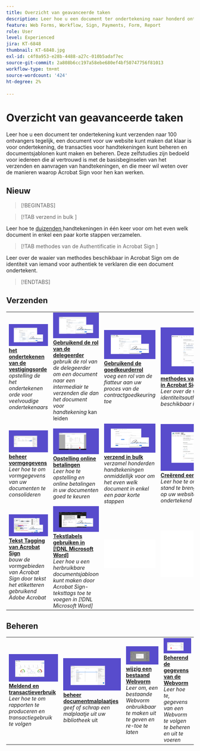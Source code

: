 ```yaml
---
title: Overzicht van geavanceerde taken
description: Leer hoe u een document ter ondertekening naar honderd ontvangers tegelijk verzendt, een document maakt dat klaar is voor ondertekening voor uw website, de transacties voor handtekeningen beheert en documentsjablonen maakt en beheert
feature: Web Forms, Workflow, Sign, Payments, Form, Report
role: User
level: Experienced
jira: KT-6848
thumbnail: KT-6848.jpg
exl-id: c4f0a953-e28b-4488-a27c-010b5adaf7ec
source-git-commit: 2a808b6cc197a58ebe680ef4bf50747756f81013
workflow-type: tm+mt
source-wordcount: '424'
ht-degree: 2%

---
```


# Overzicht van geavanceerde taken

Leer hoe u een document ter ondertekening kunt verzenden naar 100 ontvangers tegelijk, een document voor uw website kunt maken dat klaar is voor ondertekening, de transacties voor handtekeningen kunt beheren en documentsjablonen kunt maken en beheren. Deze zelfstudies zijn bedoeld voor iedereen die al vertrouwd is met de basisbeginselen van het verzenden en aanvragen van handtekeningen, en die meer wil weten over de manieren waarop Acrobat Sign voor hen kan werken.

## Nieuw

>[!BEGINTABS]

>[!TAB  verzend in bulk ]

Leer hoe te [ duizenden ](megasign.md) handtekeningen in één keer voor om het even welk document in enkel een paar korte stappen verzamelen.

>[!TAB  methodes van de Authentificatie in Acrobat Sign ]

Leer over de waaier van methodes beschikbaar in Acrobat Sign om [ ](authentication-methods.md) de identiteit van iemand voor authentiek te verklaren die een document ondertekent.

>[!ENDTABS]

## Verzenden

<table style="table-layout:fixed">
<tr>
  <td>
    <a href="setting-up-routing.md">
      <img alt="Ondertekeningsvolgorde instellen" src="../assets/signing-order.png">
    </a>
    <div>
    <a href="setting-up-routing.md"><strong> het ondertekenen van de vestigingsorde </strong></a>
    </div>
    <em> opstelling de het ondertekenen orde voor veelvoudige ondertekenaars </em>
    <br>
  </td>
  <td>
    <a href="delegate-signature.md">
      <img alt="Delegeren naar iemand anders" src="../assets/delegator-role.png" />
    </a>  
    <div>
    <a href="delegate-signature.md"><strong> Gebruikend de rol van de delegeerder </strong></a>
    </div>
    <em> gebruik de rol van de delegeerder om een document naar een intermediair te verzenden die dan het document voor handtekening </em> kan leiden
    <br>
  </td>
  <td>
    <a href="add-an-approver.md">
      <img alt="De rol fiatteur gebruiken" src="../assets/approver-role.png" />
    </a>
    <div>
    <a href="add-an-approver.md"><strong> Gebruikend de goedkeurderrol </strong></a>
    </div>
    <em> voeg een rol van de fiatteur aan uw proces van de contractgoedkeuring toe </em>
    <br>
  </td>
  <td>
    <a href="authentication-methods.md">
      <img alt="Verificatiemethoden in Acrobat Sign" src="../assets/authentication.png" />
    </a>
    <div>
    <a href="authentication-methods.md"><strong> methodes van de Authentificatie in Acrobat Sign </strong></a>
    </div>
    <em> Leer over de waaier van identiteitsauthentificatiemethodes beschikbaar in Acrobat Sign </em>
    <br>
  </td>
</tr>
<tr>
  <td>
      <a href="manage-form-data.md">
        <img alt="Formuliergegevens beheren" src="../assets/manage-form-data.png" />
      </a>
      <div>
      <a href="manage-form-data.md"><strong> beheer vormgegevens </strong></a>
      </div>
      <em> Leer hoe te om vormgegevens van uw documenten te consolideren </em>
      <br>
    </td>
  <td>
    <a href="set-up-online-payments.md">
      <img alt="Online betalingen instellen" src="../assets/payment.png" />
    </a>
    <div>
    <a href="set-up-online-payments.md"><strong> Opstelling online betalingen </strong></a>
    </div>
    <em> Leer hoe te opstelling en online betalingen in uw documenten goed te keuren </em>
    <br>
  </td>
  <td>
      <a href="megasign.md">
        <img alt="In bulk verzenden" src="../assets/send-in-bulk.png" />
      </a>
      <div>
      <a href="megasign.md"><strong> verzend in bulk </strong></a>
      </div>
      <em> verzamel honderden handtekeningen onmiddellijk voor om het even welk document in enkel een paar korte stappen </em>
      <br>
  </td>
 <td>
      <a href="webform.md">
        <img alt="Een webformulier maken" src="../assets/web-form.png" />
    </a>
      <div>
      <a href="webform.md"><strong> Creërend een Webvorm </strong></a>
      </div>
      <em> Leer hoe te om een document tot stand te brengen dat elektronisch op uw website kan worden ondertekend </em>
      <br>
  </td>
</tr>
<tr>
  <td>
      <a href="adobe-sign-text-tagging.md">
        <img alt="Acrobat Sign-tekstlabels" src="../assets/tagging.png" />
    </a>
      <div>
      <a href="adobe-sign-text-tagging.md"><strong> Tekst Tagging van Acrobat Sign </strong></a>
      </div>
      <em> bouw de vormgebieden van Acrobat Sign door tekst het etiketteren gebruikend Adobe Acrobat </em>
      <br>
    </td>
  <td>
    <a href="text-tagging-word.md">
      <img alt="Tekstlabels gebruiken in [!DNL Microsoft Word]" src="../assets/word-tagging.png" />
  </a>
    <div>
    <a href="text-tagging-word.md"><strong> Tekstlabels gebruiken in [!DNL Microsoft Word]</strong></a>
    </div>
    <em> Leer hoe u een herbruikbare documentsjabloon kunt maken door Acrobat Sign-teksttags toe te voegen in [!DNL Microsoft Word]</em>
    <br>
  </td>
  <td>
    <img alt="Spacer" src="../assets/Whitespacer.png" />
    <div>
    <br>
  </td>
  <td>
    <img alt="Spacer" src="../assets/Whitespacer.png" />
    <div>
    <br>
  </td>
</tr>
</table>

## Beheren

<table style="table-layout:fixed">
<tr>
<td>
    <a href="creating-a-report.md">
      <img alt="Rapportage en transactiegebruik" src="../assets/reporting.png" />
    </a>
    <div>
    <a href="creating-a-report.md"><strong> Meldend en transactieverbruik </strong></a>
    </div>
    <em> Leer hoe te om rapporten te produceren en transactiegebruik te volgen </em>
    <br>
  </td>
  <td>
    <a href="edit-a-template.md">
      <img alt="Documentsjablonen beheren" src="../assets/edit-template.png" />
    </a>
    <div>
    <a href="edit-a-template.md"><strong> beheer documentmalplaatjes </strong></a>
    </div>
    <em> geef of schrap een malplaatje uit uw bibliotheek </em> uit
    <br>
  </td>
  <td>
    <a href="modify-webform.md">
      <img alt="Een bestaand webformulier wijzigen" src="../assets/modify-web-form.png" />
    </a>
    <div>
    <a href="modify-webform.md"><strong> wijzig een bestaand Webvorm </strong></a>
    </div>
    <em> Leer om, een bestaande Webvorm onbruikbaar te maken uit te geven en re-toe te laten </em>
    <br>
  </td>  
  <td>
    <a href="manage-webform-data.md">
      <img alt="Webformuliergegevens beheren" src="../assets/manage-web-form.png" />
    </a>
    <div>
    <a href="manage-webform-data.md"><strong> Beherend de gegevens van de Webvorm </strong></a>
    </div>
    <em> Leer hoe te, gegevens van een Webvorm te volgen te beheren en uit te voeren </em>
    <br>
  </td>  
</tr>
</table>